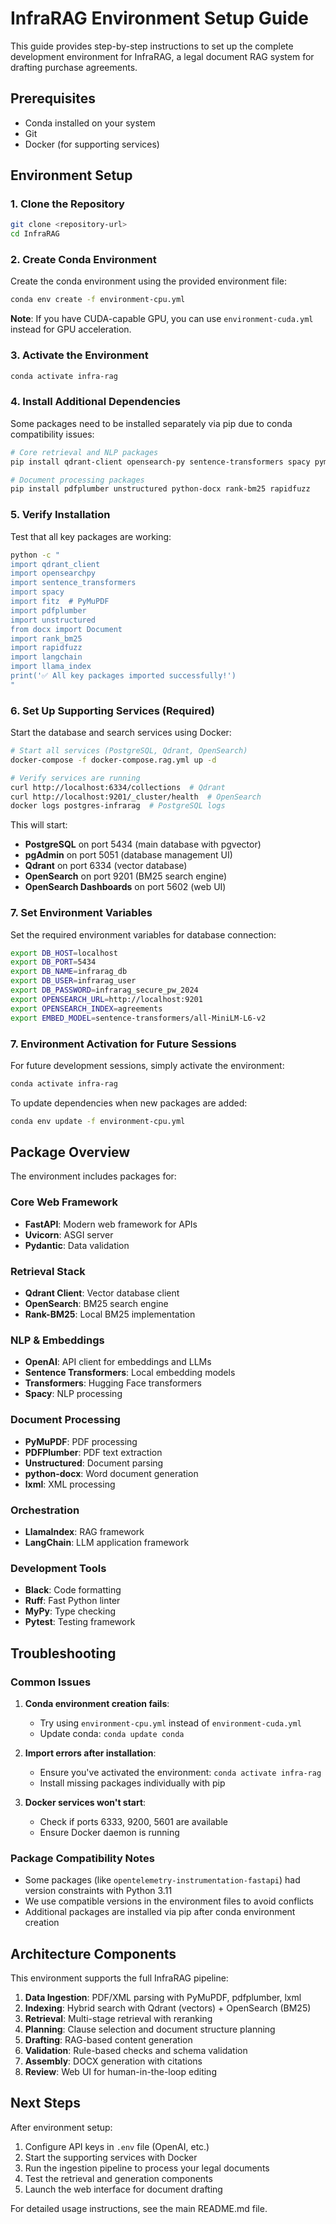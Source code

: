 # InfraRAG Environment Setup Guide

This guide provides step-by-step instructions to set up the complete development environment for InfraRAG, a legal document RAG system for drafting purchase agreements.

## Prerequisites

- Conda installed on your system
- Git
- Docker (for supporting services)

## Environment Setup

### 1. Clone the Repository

```bash
git clone <repository-url>
cd InfraRAG
```

### 2. Create Conda Environment

Create the conda environment using the provided environment file:

```bash
conda env create -f environment-cpu.yml
```

**Note**: If you have CUDA-capable GPU, you can use `environment-cuda.yml` instead for GPU acceleration.

### 3. Activate the Environment

```bash
conda activate infra-rag
```

### 4. Install Additional Dependencies

Some packages need to be installed separately via pip due to conda compatibility issues:

```bash
# Core retrieval and NLP packages
pip install qdrant-client opensearch-py sentence-transformers spacy pymupdf

# Document processing packages
pip install pdfplumber unstructured python-docx rank-bm25 rapidfuzz
```

### 5. Verify Installation

Test that all key packages are working:

```bash
python -c "
import qdrant_client
import opensearchpy
import sentence_transformers
import spacy
import fitz  # PyMuPDF
import pdfplumber
import unstructured
from docx import Document
import rank_bm25
import rapidfuzz
import langchain
import llama_index
print('✅ All key packages imported successfully!')
"
```

### 6. Set Up Supporting Services (Required)

Start the database and search services using Docker:

```bash
# Start all services (PostgreSQL, Qdrant, OpenSearch)
docker-compose -f docker-compose.rag.yml up -d

# Verify services are running
curl http://localhost:6334/collections  # Qdrant
curl http://localhost:9201/_cluster/health  # OpenSearch
docker logs postgres-infrarag  # PostgreSQL logs
```

This will start:
- **PostgreSQL** on port 5434 (main database with pgvector)
- **pgAdmin** on port 5051 (database management UI)
- **Qdrant** on port 6334 (vector database)
- **OpenSearch** on port 9201 (BM25 search engine)
- **OpenSearch Dashboards** on port 5602 (web UI)

### 7. Set Environment Variables

Set the required environment variables for database connection:

```bash
export DB_HOST=localhost
export DB_PORT=5434
export DB_NAME=infrarag_db
export DB_USER=infrarag_user
export DB_PASSWORD=infrarag_secure_pw_2024
export OPENSEARCH_URL=http://localhost:9201
export OPENSEARCH_INDEX=agreements
export EMBED_MODEL=sentence-transformers/all-MiniLM-L6-v2
```

### 7. Environment Activation for Future Sessions

For future development sessions, simply activate the environment:

```bash
conda activate infra-rag
```

To update dependencies when new packages are added:

```bash
conda env update -f environment-cpu.yml
```

## Package Overview

The environment includes packages for:

### Core Web Framework
- **FastAPI**: Modern web framework for APIs
- **Uvicorn**: ASGI server
- **Pydantic**: Data validation

### Retrieval Stack
- **Qdrant Client**: Vector database client
- **OpenSearch**: BM25 search engine
- **Rank-BM25**: Local BM25 implementation

### NLP & Embeddings
- **OpenAI**: API client for embeddings and LLMs
- **Sentence Transformers**: Local embedding models
- **Transformers**: Hugging Face transformers
- **Spacy**: NLP processing

### Document Processing
- **PyMuPDF**: PDF processing
- **PDFPlumber**: PDF text extraction
- **Unstructured**: Document parsing
- **python-docx**: Word document generation
- **lxml**: XML processing

### Orchestration
- **LlamaIndex**: RAG framework
- **LangChain**: LLM application framework

### Development Tools
- **Black**: Code formatting
- **Ruff**: Fast Python linter
- **MyPy**: Type checking
- **Pytest**: Testing framework

## Troubleshooting

### Common Issues

1. **Conda environment creation fails**: 
   - Try using `environment-cpu.yml` instead of `environment-cuda.yml`
   - Update conda: `conda update conda`

2. **Import errors after installation**:
   - Ensure you've activated the environment: `conda activate infra-rag`
   - Install missing packages individually with pip

3. **Docker services won't start**:
   - Check if ports 6333, 9200, 5601 are available
   - Ensure Docker daemon is running

### Package Compatibility Notes

- Some packages (like `opentelemetry-instrumentation-fastapi`) had version constraints with Python 3.11
- We use compatible versions in the environment files to avoid conflicts
- Additional packages are installed via pip after conda environment creation

## Architecture Components

This environment supports the full InfraRAG pipeline:

1. **Data Ingestion**: PDF/XML parsing with PyMuPDF, pdfplumber, lxml
2. **Indexing**: Hybrid search with Qdrant (vectors) + OpenSearch (BM25)
3. **Retrieval**: Multi-stage retrieval with reranking
4. **Planning**: Clause selection and document structure planning
5. **Drafting**: RAG-based content generation
6. **Validation**: Rule-based checks and schema validation
7. **Assembly**: DOCX generation with citations
8. **Review**: Web UI for human-in-the-loop editing

## Next Steps

After environment setup:

1. Configure API keys in `.env` file (OpenAI, etc.)
2. Start the supporting services with Docker
3. Run the ingestion pipeline to process your legal documents
4. Test the retrieval and generation components
5. Launch the web interface for document drafting

For detailed usage instructions, see the main README.md file.
